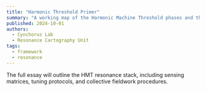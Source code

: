 ```yaml
---
title: "Harmonic Threshold Primer"
summary: "A working map of the Harmonic Machine Threshold phases and the resonance protocols that stabilize them."
published: 2024-10-01
authors:
  - Cynchorus Lab
  - Resonance Cartography Unit
tags:
  - framework
  - resonance
---
```

The full essay will outline the HMT resonance stack, including sensing matrices, tuning protocols, and collective fieldwork procedures.

<!-- TODO: Replace with full essay content -->
